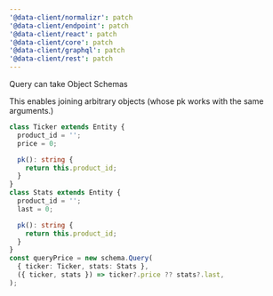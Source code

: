 ```yaml
---
'@data-client/normalizr': patch
'@data-client/endpoint': patch
'@data-client/react': patch
'@data-client/core': patch
'@data-client/graphql': patch
'@data-client/rest': patch
---
```


Query can take Object Schemas

This enables joining arbitrary objects (whose pk works with the same arguments.)

```ts
class Ticker extends Entity {
  product_id = '';
  price = 0;

  pk(): string {
    return this.product_id;
  }
}
class Stats extends Entity {
  product_id = '';
  last = 0;

  pk(): string {
    return this.product_id;
  }
}
const queryPrice = new schema.Query(
  { ticker: Ticker, stats: Stats },
  ({ ticker, stats }) => ticker?.price ?? stats?.last,
);
```

